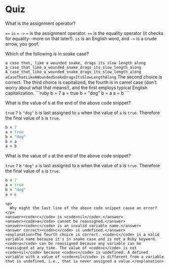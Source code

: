 # Quiz

<quiz>
  <question>
    <p>What is the assignment operator?</p>
    <answer><code>==</code></answer>
    <answer><code>is</code></answer>
    <answer correct><code>=</code></answer>
    <answer><code>-></code></answer>
    <explanation><code>=</code> is the assignment operator. <code>==</code> is the equality operator (it checks for equality--more on that later!). <code>is</code> is an English word, and <code>-></code> is a crude arrow, you goof.</explanation>
  </question>
</quiz>

<quiz>
  <question>
    <p>Which of the following is in snake case?</p>
    <answer><code>a case that, like a wounded snake, drags its slow length along</code></answer>
    <answer correct><code>a_case_that_like_a_wounded_snake_drags_its_slow_length_along</code></answer>
    <answer><code>A_case_that_like_a_wounded_snake_drags_its_slow_length_along</code></answer>
    <answer><code>aCaseThatLikeAWoundedSnakeDragsItsSlowLengthAlong</code></answer>
    <explanation>The second choice is correct. The third choice is capitalized, the fourth is in camel case (don't worry about what that means!), and the first employs typical English capitalization.</explanation>
  </question>
</quiz>

<quiz>
<question>
  ```ruby
    b = 7
    a = true
    b = "dog"
    b = a
    a = b
  ```
  <p>
  What is the value of <code>b</code> at the end of the above code snippet?
  </p>
  <answer correct><code>true</code></answer>
  <answer><code>7</code></answer>
  <answer><code>b</code></answer>
  <answer><code>"dog"</code></answer>
  <explanation><code>b</code> is last assigned to <code>a</code> when the value of <code>a</code> is <code>true</code>. Therefore the final value of <code>b</code> is <code>true</code>.</explanation>
  </question>
</quiz>

<quiz>
  <question>

  ```ruby
  b = 7
  a = true
  b = "dog"
  b = a
  a = b
  ```

<p>What is the value of <code>a</code> at the end of the above code snippet?</p>
<answer correct><code>true</code></answer>
<answer><code>7</code></answer>
<answer><code>b</code></answer>
<answer><code>"dog"</code></answer>
<explanation><code>a</code> is last assigned to <code>b</code> when the value of <code>b</code> is <code>true</code>. Therefore the final value of <code>a</code> is <code>true</code>.</explanation>
</question>
</quiz>


<quiz>
  <question>

```ruby
b = 7
a = true
b = "dog"
a = c
```

    <p>
      Why might the last line of the above code snippet cause an error?
    </p>
    <answer><code>c</code> is <code>nil</code>.</answer>
    <answer><code>a</code> cannot be reassigned.</answer>
    <answer><code>c</code> is an invalid variable name.</answer>
    <answer correct><code>c</code> is undefined.</answer>
    <explanation>The fourth choice is correct. <code>c</code> is a valid variable name because it's in snake case and is not a Ruby keyword. <code>a</code> can be reassigned because any variable can be reassigned at any time. The value of <code>c</code> is not <code>nil</code> because <code>c</code> is undefined. A defined variable with a value of <code>nil</code> is different from a variable that is undefined, i.e., that is never assigned a value.</explanation>
  </question>
</quiz>
